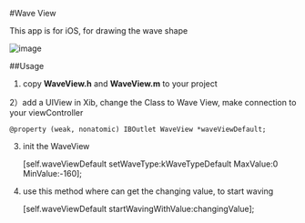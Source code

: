 #Wave View

This app is for iOS, for drawing the wave shape

![image](http://img.u.115.com/thumb/0/0C/0C/00C0CBB9D910DD7FBFF15122312DEBD1FB22A811_800_800?s=C_zQknDCnmOXeUgM7Yg-dQ&t=1356940800&sync=1)

##Usage

1) copy **WaveView.h** and **WaveView.m** to your project

2）add a UIView in Xib, change the Class to Wave View, make connection to your viewController

    @property (weak, nonatomic) IBOutlet WaveView *waveViewDefault;

3) init the WaveView

    [self.waveViewDefault setWaveType:kWaveTypeDefault MaxValue:0 MinValue:-160];
    
4) use this method where can get the changing value, to start waving

    [self.waveViewDefault startWavingWithValue:changingValue];

